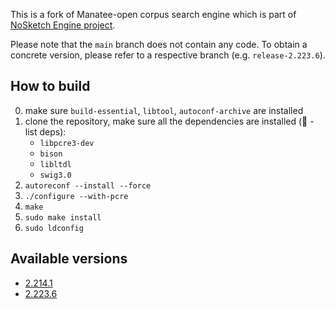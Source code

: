 This is a fork of Manatee-open corpus search engine which is part of [NoSketch Engine project](https://nlp.fi.muni.cz/trac/noske).

Please note that the `main` branch does not contain any code. To obtain a concrete version,
please refer to a respective branch (e.g. `release-2.223.6`).

## How to build

0. make sure  `build-essential`, `libtool`, `autoconf-archive` are installed
1. clone the repository, make sure all the dependencies are installed (:construction: - list deps):
   * `libpcre3-dev`
   * `bison`
   * `libltdl`
   * `swig3.0`
2. `autoreconf --install --force`
3. `./configure --with-pcre`
4. `make`
5. `sudo make install`
6. `sudo ldconfig`

## Available versions

* [2.214.1](https://github.com/czcorpus/manatee-open/tree/release-2.214.1)
* [2.223.6](https://github.com/czcorpus/manatee-open/tree/release-2.223.6)

